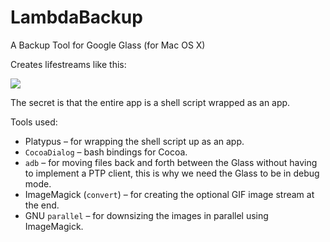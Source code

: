 LambdaBackup
============

A Backup Tool for Google Glass (for Mac OS X)

Creates lifestreams like this:

<img src="http://www.stephenbalaban.com/wp-content/uploads/2013/06/out.gif" />

The secret is that the entire app is a shell script wrapped as an app.

Tools used:

- Platypus – for wrapping the shell script up as an app.
- `CocoaDialog` – bash bindings for Cocoa.
- `adb` – for moving files back and forth between the Glass without having to implement a PTP client, this is why we need the Glass to be in debug mode.
- ImageMagick (`convert`) – for creating the optional GIF image stream at the end.
- GNU `parallel` – for downsizing the images in parallel using ImageMagick.
